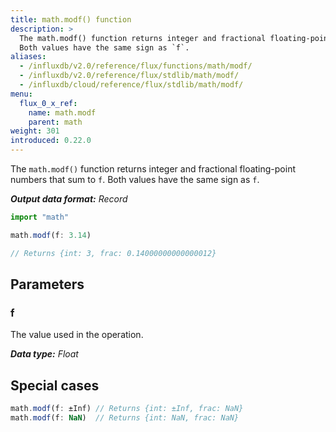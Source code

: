```yaml
---
title: math.modf() function
description: >
  The math.modf() function returns integer and fractional floating-point numbers that sum to `f`.
  Both values have the same sign as `f`.
aliases:
  - /influxdb/v2.0/reference/flux/functions/math/modf/
  - /influxdb/v2.0/reference/flux/stdlib/math/modf/
  - /influxdb/cloud/reference/flux/stdlib/math/modf/
menu:
  flux_0_x_ref:
    name: math.modf
    parent: math
weight: 301
introduced: 0.22.0
---
```


The `math.modf()` function returns integer and fractional floating-point numbers that sum to `f`.
Both values have the same sign as `f`.

_**Output data format:** Record_

```js
import "math"

math.modf(f: 3.14)

// Returns {int: 3, frac: 0.14000000000000012}
```

## Parameters

### f
The value used in the operation.

_**Data type:** Float_

## Special cases
```js
math.modf(f: ±Inf) // Returns {int: ±Inf, frac: NaN}
math.modf(f: NaN)  // Returns {int: NaN, frac: NaN}
```
